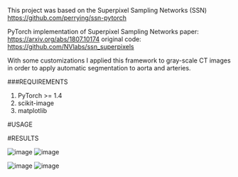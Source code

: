 This project was based on the Superpixel Sampling Networks (SSN) https://github.com/perrying/ssn-pytorch

PyTorch implementation of Superpixel Sampling Networks
paper: https://arxiv.org/abs/1807.10174
original code: https://github.com/NVlabs/ssn_superpixels


With some customizations I applied this framework to gray-scale CT images in order to apply automatic segmentation to aorta and arteries. 

###REQUIREMENTS
1. PyTorch >= 1.4
2. scikit-image
3. matplotlib

#USAGE


#RESULTS



![image](https://user-images.githubusercontent.com/81852029/204155125-10f3fa29-a85f-4863-981a-cf093f3996e4.png)
![image](https://user-images.githubusercontent.com/81852029/204155112-6a83789d-eae2-4d37-9218-2ce5e9c0b123.png)




![image](https://user-images.githubusercontent.com/81852029/204155340-e74f426a-3818-47f0-9687-999e6cc73f1d.png)
![image](https://user-images.githubusercontent.com/81852029/204155776-c94e7c37-c9e5-4e49-97fa-bb2be55d2b96.png)

